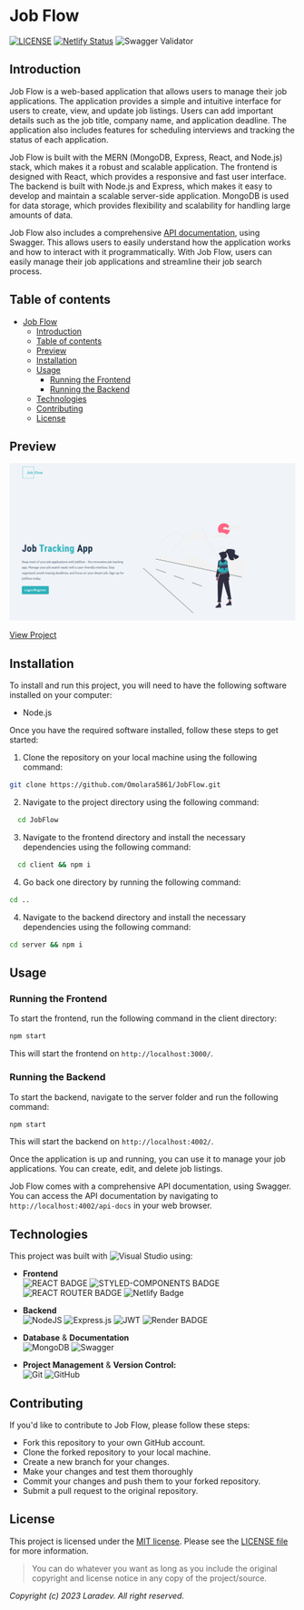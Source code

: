 # Job Flow
[![LICENSE](https://img.shields.io/badge/License-MIT-yellow.svg?style=flat-square)](https://opensource.org/licenses/MIT)
[![Netlify Status](https://api.netlify.com/api/v1/badges/5fc08e24-c9e1-400b-a598-15283e11e8b5/deploy-status)](https://app.netlify.com/sites/job-flow/deploys)
![Swagger Validator](https://img.shields.io/swagger/valid/3.0?specUrl=https%3A%2F%2Fraw.githubusercontent.com/Omolara5861/JobFlow/master/server/swagger.yml&style=flat-square)

## Introduction
Job Flow is a web-based application that allows users to manage their job applications. The application provides a simple and intuitive interface for users to create, view, and update job listings. Users can add important details such as the job title, company name, and application deadline. The application also includes features for scheduling interviews and tracking the status of each application.

Job Flow is built with the MERN (MongoDB, Express, React, and Node.js) stack, which makes it a robust and scalable application. The frontend is designed with React, which provides a responsive and fast user interface. The backend is built with Node.js and Express, which makes it easy to develop and maintain a scalable server-side application. MongoDB is used for data storage, which provides flexibility and scalability for handling large amounts of data.

Job Flow also includes a comprehensive [API documentation](https://jobflow-api-mpc1.onrender.com/api-docs), using Swagger. This allows users to easily understand how the application works and how to interact with it programmatically. With Job Flow, users can easily manage their job applications and streamline their job search process.


## Table of contents
- [Job Flow](#job-flow)
  - [Introduction](#introduction)
  - [Table of contents](#table-of-contents)
  - [Preview](#preview)
  - [Installation](#installation)
  - [Usage](#usage)
    - [Running the Frontend](#running-the-frontend)
    - [Running the Backend](#running-the-backend)
  - [Technologies](#technologies)
  - [Contributing](#contributing)
  - [License](#license)

## Preview

![The landing page](/client/src/assets/preview.png "Project Landing page")


[View Project](https://job-flow.netlify.app/ "Live link")

## Installation
To install and run this project, you will need to have the following software installed on your computer:

- Node.js

Once you have the required software installed, follow these steps to get started:

1. Clone the repository on your local machine using the following command:

```bash
git clone https://github.com/Omolara5861/JobFlow.git
```
2. Navigate to the project directory using the following command:

```bash
  cd JobFlow
```

3. Navigate to the frontend directory and install the necessary dependencies using the following command:

```bash
  cd client && npm i
```

4. Go back one directory by running the following command:
```bash
cd ..
```

4. Navigate to the backend directory and install the necessary dependencies using the following command:

```bash
cd server && npm i
```

## Usage
### Running the Frontend

To start the frontend, run the following command in the client directory:
```cmd
npm start
```
This will start the frontend on `http://localhost:3000/`.

### Running the Backend

To start the backend, navigate to the server folder and run the following command:
```cmd
npm start
```
This will start the backend on `http://localhost:4002/`.

Once the application is up and running, you can use it to manage your job applications. You can create, edit, and delete job listings.

Job Flow comes with a comprehensive API documentation, using Swagger. You can access the API documentation by navigating to `http://localhost:4002/api-docs` in your web browser.

## Technologies
This project was built with ![Visual Studio](https://img.shields.io/badge/Visual%20Studio%20Code-0078d7.svg?style=for-the-badge&logo=visual-studio-code&logoColor=white) using:
* __Frontend__<br/>
![REACT BADGE](https://img.shields.io/badge/react-%2320232a.svg?style=for-the-badge&logo=react&logoColor=%2361DAFB)
![STYLED-COMPONENTS BADGE](https://img.shields.io/badge/styled--components-DB7093?style=for-the-badge&logo=styled-components&logoColor=white)
![REACT ROUTER BADGE](https://img.shields.io/badge/React_Router-CA4245?style=for-the-badge&logo=react-router&logoColor=white)
![Netlify Badge](https://img.shields.io/badge/netlify-%23000000.svg?style=for-the-badge&logo=netlify&logoColor=#00C7B7)

* __Backend__<br/>
        ![NodeJS](https://img.shields.io/badge/node.js-6DA55F?style=for-the-badge&logo=node.js&logoColor=white)
        ![Express.js](https://img.shields.io/badge/express.js-%23404d59.svg?style=for-the-badge&logo=express&logoColor=%2361DAFB)
        ![JWT](https://img.shields.io/badge/JWT-black?style=for-the-badge&logo=JSON%20web%20tokens)
        ![Render BADGE](https://img.shields.io/badge/Render-FF69B4?style=for-the-badge&logo=render&logoColor=white)

- **Database** & **Documentation**<br />
        ![MongoDB](https://img.shields.io/badge/MongoDB-%234ea94b.svg?style=for-the-badge&logo=mongodb&logoColor=white)
        ![Swagger](https://img.shields.io/badge/-Swagger-%23Clojure?style=for-the-badge&logo=swagger&logoColor=white)

- **Project Management** & **Version Control:** <br />
  ![Git](https://img.shields.io/badge/git-%23F05033.svg?style=for-the-badge&logo=git&logoColor=white)
  ![GitHub](https://img.shields.io/badge/github-%23121011.svg?style=for-the-badge&logo=github&logoColor=white)

## Contributing
If you'd like to contribute to Job Flow, please follow these steps:

- Fork this repository to your own GitHub account.
- Clone the forked repository to your local machine.
- Create a new branch for your changes.
- Make your changes and test them thoroughly
- Commit your changes and push them to your forked repository.
- Submit a pull request to the original repository.

## License
This project is licensed under the
[MIT license](https://opensource.org/licenses/MIT).
Please see the [LICENSE file](LICENSE.md) for more information.

> You can do whatever you want as long as you include the original copyright and
> license notice in any copy of the project/source.


*Copyright (c) 2023 Laradev. All right reserved.*